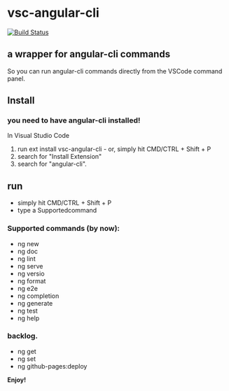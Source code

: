 # vsc-angular-cli
[![Build Status](https://travis-ci.org/web-dave/vsc-angular-cli.svg?branch=master)](https://travis-ci.org/web-dave/vsc-angular-cli)


## a wrapper for angular-cli commands
So you can run angular-cli commands directly from the VSCode command panel.

## Install
### you need to have angular-cli installed!
In Visual Studio Code
1. run  ext install vsc-angular-cli  - or, simply hit  CMD/CTRL + Shift + P
2. search for "Install Extension"
3. search for "angular-cli".

## run
* simply hit  CMD/CTRL + Shift + P
* type a Supportedcommand 

### Supported commands (by now):
* ng new
* ng doc
* ng lint
* ng serve
* ng versio
* ng format
* ng e2e
* ng completion
* ng generate
* ng test
* ng help


### backlog.
* ng get
* ng set
* ng github-pages:deploy

**Enjoy!**


